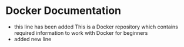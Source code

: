 # Docker Documentation
- this line has been added
This is a Docker repository which contains required information to work with Docker for beginners 
- added new line
